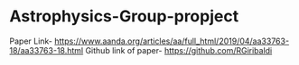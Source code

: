 # Astrophysics-Group-propject

Paper Link- https://www.aanda.org/articles/aa/full_html/2019/04/aa33763-18/aa33763-18.html
Github link of paper- https://github.com/RGiribaldi
